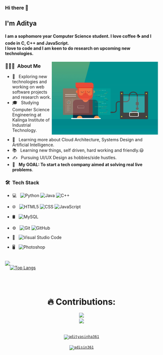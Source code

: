 ### Hi there 👋

<h2>I'm Aditya</h2>
<h4>I am a sophomore year Computer Science student. I love coffee ☕ and I code in C, C++ and JavaScript.<br>I love to code and I am keen to do research on upcoming new technologies.</h4>

<img align="right" alt="GIF" src="https://github.com/adisin361/techGig_codes/blob/master/gif_op.gif" width="350" height="240" />

<h3> 👨🏻‍💻 &nbsp;About Me </h3>

- 🤔 &nbsp; Exploring new technologies and working on web software projects and research work.
- 🎓 &nbsp; Studying Computer Science Engineering at Kalinga Institute of Industrial Technology.
<!--- 💼 &nbsp; Working as a Web Developer at KIIT Mechatronics Society.-->
- 🌱 &nbsp; Learning more about Cloud Architecture, Systems Design and Artificial Intelligence.
- 📚 &nbsp; Learning new things, self driven, hard working and friendly.😃
- ✍️ &nbsp; Pursuing UI/UX Design as hobbies/side hustles.
- 🔌 &nbsp; **My GOAL: To start a tech company aimed at solving real live problems**.

<h3> 🛠 &nbsp;Tech Stack</h3>

- 💻 &nbsp;
  ![Python](https://img.shields.io/badge/-Python-333333?style=flat&logo=python)
  ![Java](https://img.shields.io/badge/-Java-333333?style=flat&logo=Java&logoColor=007396)
  ![C++](https://img.shields.io/badge/-C++-333333?style=flat&logo=C%2B%2B&logoColor=00599C)
- 🌐 &nbsp;
  ![HTML5](https://img.shields.io/badge/-HTML5-333333?style=flat&logo=HTML5)
  ![CSS](https://img.shields.io/badge/-CSS-333333?style=flat&logo=CSS3&logoColor=1572B6)
  ![JavaScript](https://img.shields.io/badge/-JavaScript-333333?style=flat&logo=javascript)
  <!--![Bootstrap](https://img.shields.io/badge/-Bootstrap-333333?style=flat&logo=bootstrap&logoColor=563D7C)
  ![Node.js](https://img.shields.io/badge/-Node.js-333333?style=flat&logo=node.js)
  ![React](https://img.shields.io/badge/-React-333333?style=flat&logo=react)-->
  
- 🛢 &nbsp;
  ![MySQL](https://img.shields.io/badge/-MySQL-333333?style=flat&logo=mysql)
  <!--![MongoDB](https://img.shields.io/badge/-MongoDB-333333?style=flat&logo=mongodb)-->
- ⚙️ &nbsp;
  ![Git](https://img.shields.io/badge/-Git-333333?style=flat&logo=git)
  ![GitHub](https://img.shields.io/badge/-GitHub-333333?style=flat&logo=github)
- 🔧 &nbsp;
  ![Visual Studio Code](https://img.shields.io/badge/-Visual%20Studio%20Code-333333?style=flat&logo=visual-studio-code&logoColor=007ACC)
- 🖥 &nbsp;
  ![Photoshop](https://img.shields.io/badge/-Photoshop-333333?style=flat&logo=adobe-photoshop)

<br/>

<!-- <a href="https://github.com/adisin361">
  <img height="180em" src="https://github-readme-stats.vercel.app/api?username=adisin361&theme=buefy&show_icons=true" />
  <img height="180em" src="https://github-readme-stats.vercel.app/api/top-langs/?username=adisin361&theme=buefy&layout=compact" />
</a> -->
<img src="https://github-readme-stats.vercel.app/api?username=adisin361&show_icons=true&theme=radical&show_private=true" align="left"/>

[![Top Langs](https://github-readme-stats.vercel.app/api/top-langs/?username=adisin361&layout=compact&theme=tokyonight&show_private=true)](https://github.com/adisin361/github-readme-stats)

<br>

<br/>

<h1 align="center"> 🔥 Contributions: </h1>
<p align="center">
 <a href="https://git.io/streak-stats">
    <img src="http://github-readme-streak-stats.herokuapp.com?user=adisin361&theme=react&background=0d1117&border=666">
  </a>
  <br>
  <a href="https://github.com/adisin361/github-readme-activity-graph">
    <img src="https://activity-graph.herokuapp.com/graph?username=adisin361&theme=react-dark&hide_border=true">
  </a>
</p>

<!--<h3> 🤝🏻 &nbsp;Connect with Me </h3>-->

<p align="center">
<code>
<a href="https://twitter.com/adityasinha361" target="_blank"><img align="center" src="https://cdn.jsdelivr.net/npm/simple-icons@3.0.1/icons/twitter.svg" alt="adityasinha361" height="30" width="40" /></a>
<!--<a href="https://www.linkedin.com/in/subhayan-das-a880a21b6/" target="_blank"><img align="center" src="https://cdn.jsdelivr.net/npm/simple-icons@3.0.1/icons/linkedin.svg" alt="subhayan-das" height="30" width="40"/></a>-->
<a href="https://www.instagram.com/adisin361/" target="_blank"><img align="center" src="https://cdn.jsdelivr.net/npm/simple-icons@3.0.1/icons/instagram.svg" alt="adisin361" height="30" width="40" /></a>
</code>
</p>

